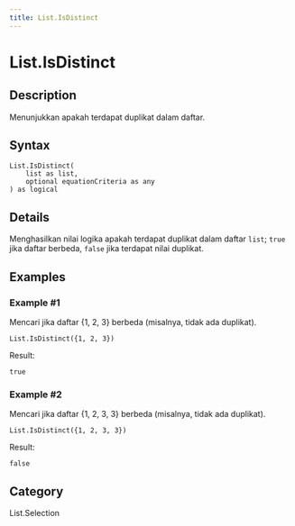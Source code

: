 ```yaml
---
title: List.IsDistinct
---
```


# List.IsDistinct


## Description

Menunjukkan apakah terdapat duplikat dalam daftar.


## Syntax

```powerquery
List.IsDistinct(
    list as list,
    optional equationCriteria as any
) as logical
```


## Details

Menghasilkan nilai logika apakah terdapat duplikat dalam daftar <code>list</code>; <code>true</code> jika daftar berbeda, <code>false</code> jika terdapat nilai duplikat. 


## Examples

### Example #1 
Mencari jika daftar \{1, 2, 3} berbeda (misalnya, tidak ada duplikat).
```powerquery
List.IsDistinct({1, 2, 3})
```

Result: 
```powerquery
true
```


### Example #2 
Mencari jika daftar \{1, 2, 3, 3} berbeda (misalnya, tidak ada duplikat).
```powerquery
List.IsDistinct({1, 2, 3, 3})
```

Result: 
```powerquery
false
```




## Category
List.Selection
